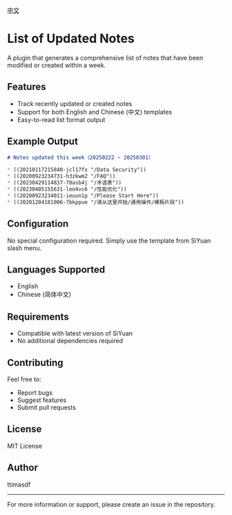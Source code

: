 [中文](./README_zh_CN.md)

# List of Updated Notes

A plugin that generates a comprehensive list of notes that have been modified or created within a week.

## Features

- Track recently updated or created notes
- Support for both English and Chinese (中文) templates
- Easy-to-read list format output

## Example Output

```markdown
# Notes updated this week（20250222 ~ 20250301）

* ((20210117215840-jcl17fx "/Data Security"))
* ((20200923234731-h3zkwm2 "/FAQ"))
* ((20230429114837-70asb4j "/术语表"))
* ((20230405155631-leo4vc6 "/性能优化"))
* ((20200923234011-ieuun1p "/Please Start Here"))
* ((20201204181006-7bkppue "/请从这里开始/通用操作/模板片段"))
```

## Configuration

No special configuration required. Simply use the template from SiYuan slash menu.

## Languages Supported

- English
- Chinese (简体中文)

## Requirements

- Compatible with latest version of SiYuan
- No additional dependencies required

## Contributing

Feel free to:
- Report bugs
- Suggest features
- Submit pull requests

## License

MIT License

## Author

ttimasdf

---

For more information or support, please create an issue in the repository.